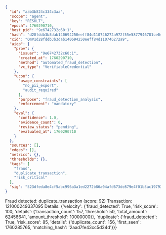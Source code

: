 ```json
{
  "id": "aab3b824c334c3aa",
  "scope": "agent",
  "key": "RESULT",
  "epoch": 1760290710,
  "host_pid": "9e6742732c60:1",
  "hash": "d28fddb3b3dab140694250eeff84d110746272a972f55e5877946781ce04a0ab",
  "cid": "QmV1d28fddb3b3dab140694250eeff84d110746272a9",
  "aicp": {
    "prov": {
      "issuer": "9e6742732c60:1",
      "created_at": 1760290710,
      "method": "automated_fraud_detection",
      "vc_type": "VerifiableCredential"
    },
    "ucon": {
      "usage_constraints": [
        "no_pii_export",
        "audit_required"
      ],
      "purpose": "fraud_detection_analysis",
      "enforcement": "mandatory"
    },
    "eval": {
      "confidence": 1.0,
      "evidence_count": 0,
      "review_status": "pending",
      "evaluated_at": 1760290710
    }
  },
  "sources": [],
  "edges": [],
  "metrics": {},
  "thresholds": {},
  "tags": [
    "fraud",
    "duplicate_transaction",
    "risk_critical"
  ],
  "sig": "523dfeda8e4cf5abc996a3a1ed2272b86a04afd673de879e4f01b3ac1979340a"
}
```

Fraud detected: duplicate_transaction (score: 92)
Transaction: 121000249337095
Details: {'velocity': {'fraud_detected': True, 'risk_score': 100, 'details': {'transaction_count': 157, 'threshold': 50, 'total_amount': 62456641, 'amount_threshold': 10000000}}, 'duplicate': {'fraud_detected': True, 'risk_score': 85, 'details': {'duplicate_count': 156, 'first_seen': 1760285765, 'matching_hash': '2aad7fe43cc5d34d'}}}